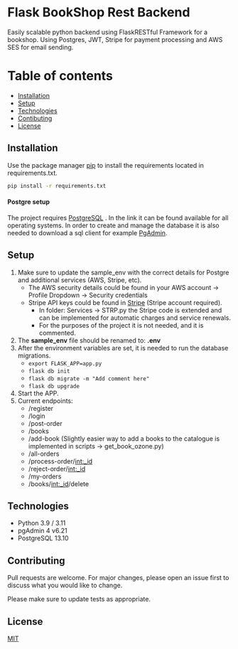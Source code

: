 # Flask BookShop Rest Backend

Easily scalable python backend using FlaskRESTful Framework for a bookshop. Using Postgres, JWT, Stripe for payment processing and 
AWS SES for email sending.

# Table of contents
* [Installation](#Installation)
* [Setup](#Setup)
* [Technologies](#Technologies)
* [Contibuting](#Contributing)
* [License](#License)

## Installation

Use the package manager [pip](https://pip.pypa.io/en/stable/) to install the requirements located in requirements.txt.

```bash
pip install -r requirements.txt
```

#### Postgre setup

The project requires [PostgreSQL](https://www.postgresql.org/download/) . In the link it can be found available 
for all operating systems. In order to create and manage the database it is also needed to download a sql client for example
[PgAdmin](https://www.pgadmin.org/download/).

## Setup

1. Make sure to update the sample_env with the correct details for Postgre and additional services (AWS, Stripe, etc).
    - The AWS security details could be found in your AWS account -> Profile Dropdown -> Security credentials
    - Stripe API keys could be found in [Stripe](https://dashboard.stripe.com/test/apikeys) (Stripe account required).
        - In folder: Services -> STRP.py the Stripe code is extended and can be implemented for automatic charges and service renewals.
        - For the purposes of the project it is not needed, and it is commented.
2. The **sample_env** file should be renamed to: **.env**
3. After the environment variables are set, it is needed to run the database migrations.
    - ```export FLASK_APP=app.py```
    - ```flask db init```
    - ```flask db migrate -m "Add comment here"```
    - ```flask db upgrade```
4. Start the APP.
5. Current endpoints:
    - /register
    - /login
    - /post-order
    - /books
    - /add-book (Slightly easier way to add a books to the catalogue is implemented in scripts -> get_book_ozone.py)
    - /all-orders
    - /process-order/<int:_id>
    - /reject-order/<int:_id>
    - /my-orders
    - /books/<int:_id>/delete
    
## Technologies
 - Python 3.9 / 3.11
 - pgAdmin 4 v6.21
 - PostgreSQL 13.10 
    

## Contributing

Pull requests are welcome. For major changes, please open an issue first
to discuss what you would like to change.

Please make sure to update tests as appropriate.

## License

[MIT](https://choosealicense.com/licenses/mit/)
